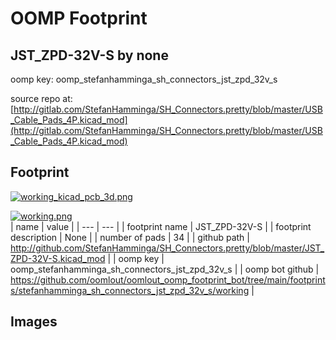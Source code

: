 # OOMP Footprint  
## JST_ZPD-32V-S  by none  
  
oomp key: oomp_stefanhamminga_sh_connectors_jst_zpd_32v_s  
  
source repo at: [http://gitlab.com/StefanHamminga/SH_Connectors.pretty/blob/master/USB_Cable_Pads_4P.kicad_mod](http://gitlab.com/StefanHamminga/SH_Connectors.pretty/blob/master/USB_Cable_Pads_4P.kicad_mod)  
## Footprint  
  
[![working_kicad_pcb_3d.png](working_kicad_pcb_3d_600.png)](working_kicad_pcb_3d.png)  
  
[![working.png](working_600.png)](working.png)  
| name | value | 
| --- | --- | 
| footprint name | JST_ZPD-32V-S | 
| footprint description | None | 
| number of pads | 34 | 
| github path | http://github.com/StefanHamminga/SH_Connectors.pretty/blob/master/JST_ZPD-32V-S.kicad_mod | 
| oomp key | oomp_stefanhamminga_sh_connectors_jst_zpd_32v_s | 
| oomp bot github | https://github.com/oomlout/oomlout_oomp_footprint_bot/tree/main/footprints/stefanhamminga_sh_connectors_jst_zpd_32v_s/working | 
## Images  
